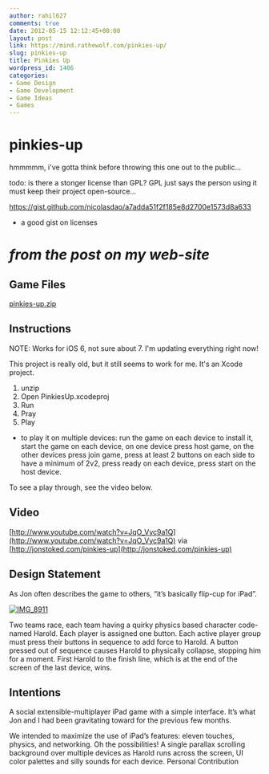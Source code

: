 ```yaml
---
author: rahil627
comments: true
date: 2012-05-15 12:12:45+00:00
layout: post
link: https://mind.rathewolf.com/pinkies-up/
slug: pinkies-up
title: Pinkies Up
wordpress_id: 1406
categories:
- Game Design
- Game Development
- Game Ideas
- Games
---
```

# pinkies-up
hmmmmm, i've gotta think before throwing this one out to the public...

todo: is there a stonger license than GPL? GPL just says the person using it must keep their project open-source...

https://gist.github.com/nicolasdao/a7adda51f2f185e8d2700e1573d8a633
  - a good gist on licenses

# *from the post on my web-site*
## Game Files


[pinkies-up.zip](https://mind.rathewolf.com/wp-content/uploads/2012/05/pinkies-up.zip)



## Instructions


NOTE: Works for iOS 6, not sure about 7. I'm updating everything right now!

This project is really old, but it still seems to work for me. It's an Xcode project.
1. unzip
2. Open PinkiesUp.xcodeproj
3. Run
4. Pray
5. Play
- to play it on multiple devices: run the game on each device to install it, start the game on each device, on one device press host game, on the other devices press join game, press at least 2 buttons on each side to have a minimum of 2v2, press ready on each device, press start on the host device.

To see a play through, see the video below.



## Video


[http://www.youtube.com/watch?v=JqO_Vyc9a1Q](http://www.youtube.com/watch?v=JqO_Vyc9a1Q) via [http://jonstoked.com/pinkies-up](http://jonstoked.com/pinkies-up)



## Design Statement


As Jon often describes the game to others, “it’s basically flip-cup for iPad”.


[![IMG_8911](https://mind.rathewolf.com/wp-content/uploads/2012/05/IMG_8911-1024x557.jpg)](https://mind.rathewolf.com/wp-content/uploads/2012/05/IMG_8911.jpg)


Two teams race, each team having a quirky physics based character code-named Harold. Each player is assigned one button. Each active player group must press their buttons in sequence to add force to Harold. A button pressed out of sequence causes Harold to physically collapse, stopping him for a moment. First Harold to the finish line, which is at the end of the screen of the last device, wins.



## Intentions


A social extensible-multiplayer iPad game with a simple interface. It’s what Jon and I had been gravitating toward for the previous few months.

We intended to maximize the use of iPad’s features: eleven touches, physics, and networking. Oh the possibilities! A single parallax scrolling background over multiple devices as Harold runs across the screen, UI color palettes and silly sounds for each device.
Personal Contribution
